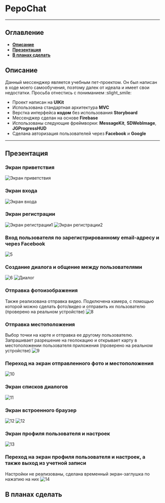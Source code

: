 # PepoChat
___
## Оглавление
- **[Описание](#Description)**
- **[Презентация](#Presentation)**
- **[В планах сделать](#ToDo)**

## <a id="Description"></a>Описание
Данный мессенджер является учебным пет-проектом. 
Он был написан в ходе моего самообучения, поэтому далек от идеала и имеет свои недостатки. 
Просьба отнестись с пониманием :slight_smile:

- Проект написан на **UIKit**
- Использована стандартная архитектура **MVC**
- Верстка интерфейса **кодом** без использования **Storyboard**
- Мессенджер сделан на основе **Firebase**
- Использованы следующие фреймворки: **MessageKit**, **SDWebImage**, **JGProgressHUD**
- Сделана авторизация пользователей через **Facebook** и **Google** 
___

## <a id="Presentation"></a>Презентация
### Экран приветствия
![Экран приветствия](<img width="259" alt="1" src="https://user-images.githubusercontent.com/87443364/152023301-bb9f1ad8-b611-46c0-9c84-d23c8f94d158.png">)
### Экран входа
![Экран входа](https://user-images.githubusercontent.com/87443364/151718093-f7aa5390-33bb-40ab-81ba-8cc69602391f.png)
### Экран регистрации
![Экран регистрации1](https://user-images.githubusercontent.com/87443364/151718099-66a5ef27-73b3-4b3e-a698-1fdf01ca2cf2.png)
![Экран регистрации2](https://user-images.githubusercontent.com/87443364/151718152-c1439c1d-4cc7-4eb5-99bb-73c2bcc87097.png)
### Вход пользователя по зарегистрированному email-адресу и через Facebook
![5](https://user-images.githubusercontent.com/87443364/151718567-38d68b92-794e-46e0-8ad7-febda971d9fc.gif)
### Создание диалога и общение между пользователями 
![6](https://user-images.githubusercontent.com/87443364/151718662-a53e16c4-3b97-47cf-8540-564b1d4c9022.gif)
![Диалог](https://user-images.githubusercontent.com/87443364/151718679-ca47b7a5-cd8a-4581-8df4-76713eeeaa55.png)
### Отправка фотоизображения
Также реализована отправка видео. Подключена камера, с помощью которой можно сделать фото/видео и отправить их пользователю (проверено на реальном устройстве)
![8](https://user-images.githubusercontent.com/87443364/151719227-7ba0099b-2780-4c40-b4ca-f85c793f7a1b.gif)
### Отправка местоположения
Выбор точки на карте и отправка ее другому пользователю. Запрашивает разрешение на геолокацию и открывает карту в местоположении пользователя приложения (проверено на реальном устройстве)
![9](https://user-images.githubusercontent.com/87443364/151719229-5f6a22a8-8ac9-4197-b967-d5ef03944e01.gif)
### Переход на экран отправленного фото и местоположения
![10](https://user-images.githubusercontent.com/87443364/151719370-a1ebbe4e-5617-40e9-aef4-9d92e3ea8e8e.gif)
### Экран списков диалогов
![11](https://user-images.githubusercontent.com/87443364/151719408-56b35eba-239a-40d6-980e-9805930e7bfb.png)
### Экран встроенного браузер
![12](https://user-images.githubusercontent.com/87443364/151719491-77b6a7ee-34a0-40f0-87fe-c74ada0fe462.gif)
![12](https://user-images.githubusercontent.com/87443364/151719499-79bb29b5-ce34-4b5f-9d9b-0364fbdb317e.png)
### Экран профиля пользователя и настроек
![13](https://user-images.githubusercontent.com/87443364/151719592-54f05b76-6f51-4885-bf9e-289f7b5bab88.png)
### Переход на экран профиля пользователя и настроек, а также выход из учетной записи
Настройки не реализованы, сделана временный экран-заглушка по нажатию на них
![14](https://user-images.githubusercontent.com/87443364/151719689-b84d06dc-847d-46f8-97ee-89809a25f512.gif)

## <a id="ToDo"></a>В планах сделать
